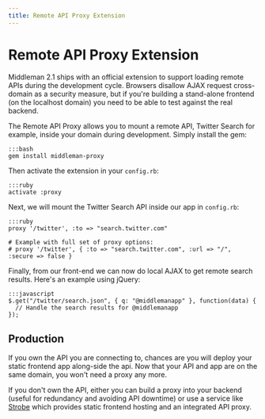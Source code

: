 ```yaml
---
title: Remote API Proxy Extension
---
```


# Remote API Proxy Extension

Middleman 2.1 ships with an official extension to support loading remote APIs during the development cycle. Browsers disallow AJAX request cross-domain as a security measure, but if you're building a stand-alone frontend (on the localhost domain) you need to be able to test against the real backend.

The Remote API Proxy allows you to mount a remote API, Twitter Search for example, inside your domain during development. Simply install the gem:

    :::bash
    gem install middleman-proxy

Then activate the extension in your `config.rb`:

    :::ruby
    activate :proxy

Next, we will mount the Twitter Search API inside our app in `config.rb`:

    :::ruby
    proxy '/twitter', :to => "search.twitter.com"
    
    # Example with full set of proxy options:
    # proxy '/twitter', { :to => "search.twitter.com", :url => "/", :secure => false }
    


Finally, from our front-end we can now do local AJAX to get remote search results. Here's an example using jQuery:

    :::javascript
    $.get("/twitter/search.json", { q: "@middlemanapp" }, function(data) {
      // Handle the search results for @middlemanapp
    });


## Production

If you own the API you are connecting to, chances are you will deploy your static frontend app along-side the api. Now that your API and app are on the same domain, you won't need a proxy any more.

If you don't own the API, either you can build a proxy into your backend (useful for redundancy and avoiding API downtime) or use a service like [Strobe] which provides static frontend hosting and an integrated API proxy.

[Strobe]: http://www.strobecorp.com/
